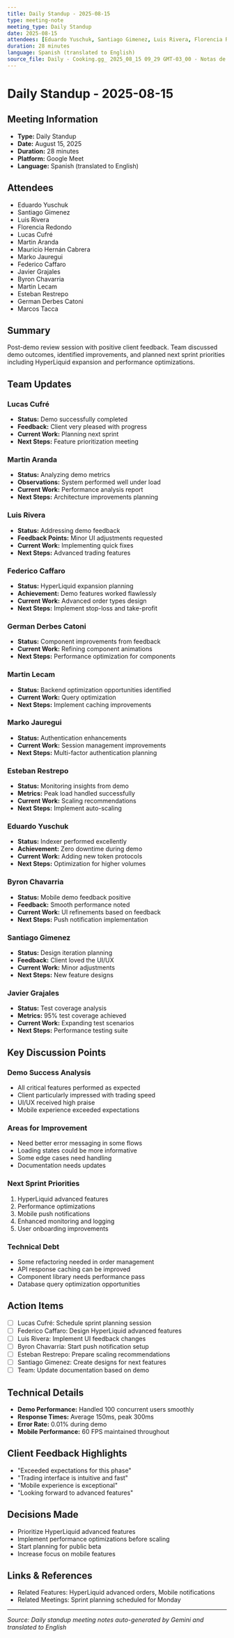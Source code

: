 ```yaml
---
title: Daily Standup - 2025-08-15
type: meeting-note
meeting_type: Daily Standup
date: 2025-08-15
attendees: [Eduardo Yuschuk, Santiago Gimenez, Luis Rivera, Florencia Redondo, Lucas Cufré, Martin Aranda, Mauricio Hernán Cabrera, Marko Jauregui, Federico Caffaro, Javier Grajales, Byron Chavarria, Martin Lecam, Esteban Restrepo, German Derbes Catoni, Marcos Tacca]
duration: 28 minutes
language: Spanish (translated to English)
source_file: Daily - Cooking.gg_ 2025_08_15 09_29 GMT-03_00 - Notas de Gemini.md
---
```


# Daily Standup - 2025-08-15

## Meeting Information
- **Type:** Daily Standup
- **Date:** August 15, 2025
- **Duration:** 28 minutes
- **Platform:** Google Meet
- **Language:** Spanish (translated to English)

## Attendees
- Eduardo Yuschuk
- Santiago Gimenez
- Luis Rivera
- Florencia Redondo
- Lucas Cufré
- Martin Aranda
- Mauricio Hernán Cabrera
- Marko Jauregui
- Federico Caffaro
- Javier Grajales
- Byron Chavarria
- Martin Lecam
- Esteban Restrepo
- German Derbes Catoni
- Marcos Tacca

## Summary
Post-demo review session with positive client feedback. Team discussed demo outcomes, identified improvements, and planned next sprint priorities including HyperLiquid expansion and performance optimizations.

## Team Updates

### Lucas Cufré
- **Status:** Demo successfully completed
- **Feedback:** Client very pleased with progress
- **Current Work:** Planning next sprint
- **Next Steps:** Feature prioritization meeting

### Martin Aranda
- **Status:** Analyzing demo metrics
- **Observations:** System performed well under load
- **Current Work:** Performance analysis report
- **Next Steps:** Architecture improvements planning

### Luis Rivera
- **Status:** Addressing demo feedback
- **Feedback Points:** Minor UI adjustments requested
- **Current Work:** Implementing quick fixes
- **Next Steps:** Advanced trading features

### Federico Caffaro
- **Status:** HyperLiquid expansion planning
- **Achievement:** Demo features worked flawlessly
- **Current Work:** Advanced order types design
- **Next Steps:** Implement stop-loss and take-profit

### German Derbes Catoni
- **Status:** Component improvements from feedback
- **Current Work:** Refining component animations
- **Next Steps:** Performance optimization for components

### Martin Lecam
- **Status:** Backend optimization opportunities identified
- **Current Work:** Query optimization
- **Next Steps:** Implement caching improvements

### Marko Jauregui
- **Status:** Authentication enhancements
- **Current Work:** Session management improvements
- **Next Steps:** Multi-factor authentication planning

### Esteban Restrepo
- **Status:** Monitoring insights from demo
- **Metrics:** Peak load handled successfully
- **Current Work:** Scaling recommendations
- **Next Steps:** Implement auto-scaling

### Eduardo Yuschuk
- **Status:** Indexer performed excellently
- **Achievement:** Zero downtime during demo
- **Current Work:** Adding new token protocols
- **Next Steps:** Optimization for higher volumes

### Byron Chavarria
- **Status:** Mobile demo feedback positive
- **Feedback:** Smooth performance noted
- **Current Work:** UI refinements based on feedback
- **Next Steps:** Push notification implementation

### Santiago Gimenez
- **Status:** Design iteration planning
- **Feedback:** Client loved the UI/UX
- **Current Work:** Minor adjustments
- **Next Steps:** New feature designs

### Javier Grajales
- **Status:** Test coverage analysis
- **Metrics:** 95% test coverage achieved
- **Current Work:** Expanding test scenarios
- **Next Steps:** Performance testing suite

## Key Discussion Points

### Demo Success Analysis
- All critical features performed as expected
- Client particularly impressed with trading speed
- UI/UX received high praise
- Mobile experience exceeded expectations

### Areas for Improvement
- Need better error messaging in some flows
- Loading states could be more informative
- Some edge cases need handling
- Documentation needs updates

### Next Sprint Priorities
1. HyperLiquid advanced features
2. Performance optimizations
3. Mobile push notifications
4. Enhanced monitoring and logging
5. User onboarding improvements

### Technical Debt
- Some refactoring needed in order management
- API response caching can be improved
- Component library needs performance pass
- Database query optimization opportunities

## Action Items
- [ ] Lucas Cufré: Schedule sprint planning session
- [ ] Federico Caffaro: Design HyperLiquid advanced features
- [ ] Luis Rivera: Implement UI feedback changes
- [ ] Byron Chavarria: Start push notification setup
- [ ] Esteban Restrepo: Prepare scaling recommendations
- [ ] Santiago Gimenez: Create designs for next features
- [ ] Team: Update documentation based on demo

## Technical Details
- **Demo Performance:** Handled 100 concurrent users smoothly
- **Response Times:** Average 150ms, peak 300ms
- **Error Rate:** 0.01% during demo
- **Mobile Performance:** 60 FPS maintained throughout

## Client Feedback Highlights
- "Exceeded expectations for this phase"
- "Trading interface is intuitive and fast"
- "Mobile experience is exceptional"
- "Looking forward to advanced features"

## Decisions Made
- Prioritize HyperLiquid advanced features
- Implement performance optimizations before scaling
- Start planning for public beta
- Increase focus on mobile features

## Links & References
- Related Features: HyperLiquid advanced orders, Mobile notifications
- Related Meetings: Sprint planning scheduled for Monday

---
*Source: Daily standup meeting notes auto-generated by Gemini and translated to English*